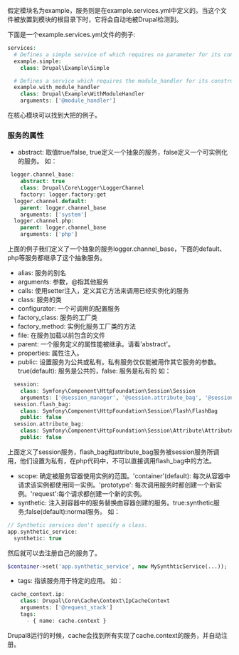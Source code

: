 假定模块名为example，服务则是在example.services.yml中定义的。当这个文件被放置到模块的根目录下时，它将会自动地被Drupal检测到。

下面是一个example.services.yml文件的例子:
```php
services:
  # Defines a simple service of which requires no parameter for its constructor.
  example.simple:
    class: Drupal\Example\Simple

  # Defines a service which requires the module_handler for its constructor.
  example.with_module_handler
    class: Drupal\Example\WithModuleHandler
    arguments: ['@module_handler']
```

在核心模块可以找到大把的例子。


### 服务的属性

* abstract: 取值true/false, true定义一个抽象的服务，false定义一个可实例化的服务。
如：
```php
 logger.channel_base:
    abstract: true
    class: Drupal\Core\Logger\LoggerChannel
    factory: logger.factory:get
  logger.channel.default:
    parent: logger.channel_base
    arguments: ['system']
  logger.channel.php:
    parent: logger.channel_base
    arguments: ['php']             
```
上面的例子我们定义了一个抽象的服务logger.channel_base，下面的default、php等服务都继承了这个抽象服务。

* alias: 服务的别名
* arguments: 参数，@指其他服务
* calls: 使用setter注入，定义其它方法来调用已经实例化的服务
* class: 服务的类
* configurator: 一个可调用的配置服务
* factory_class: 服务的工厂类
* factory_method: 实例化服务工厂类的方法
* file: 在服务加载以前包含的文件
* parent: 一个服务定义的属性能被继承。请看'abstract'。
* properties: 属性注入。
* public: 设置服务为公共或私有。私有服务仅仅能被用作其它服务的参数。true(default): 服务是公共的，false: 服务是私有的
如：
```php
  session:
    class: Symfony\Component\HttpFoundation\Session\Session
    arguments: ['@session_manager', '@session.attribute_bag', '@session.flash_bag']
  session.flash_bag:
    class: Symfony\Component\HttpFoundation\Session\Flash\FlashBag
    public: false
  session.attribute_bag:
    class: Symfony\Component\HttpFoundation\Session\Attribute\AttributeBag
    public: false
```
上面定义了session服务，flash_bag和attribute_bag服务被session服务所调用，他们设置为私有，在php代码中，不可以直接调用flash_bag中的方法。

* scope: 确定被服务容器使用实例的范围。'container'(default): 每次从容器中请求该实例都使用同一实例。'prototype': 每次调用服务时都创建一个新实例。'request':每个请求都创建一个新的实例。
* synthetic: 注入到容器中的服务替换由容器创建的服务。true:synthetic服务;false(default):normal服务。
如：
```php
// Synthetic services don't specify a class.
app.synthetic_service:
  synthetic: true
```
然后就可以去注册自己的服务了。
```php
$container->set('app.synthetic_service', new MySynthticService(...));
```

* tags: 指该服务用于特定的应用。
如：
```php
 cache_context.ip:
    class: Drupal\Core\Cache\Context\IpCacheContext
    arguments: ['@request_stack']
    tags:
      - { name: cache.context }
```
Drupal8运行的时候，cache会找到所有实现了cache.context的服务，并自动注册。